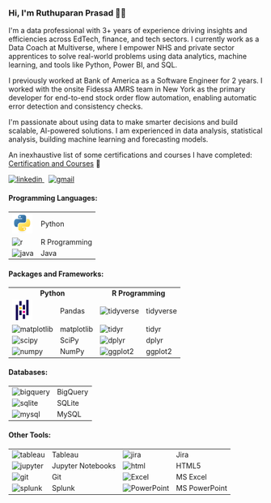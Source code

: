### Hi, I'm Ruthuparan Prasad 👋🏽

I'm a data professional with 3+ years of experience driving insights and efficiencies across EdTech, finance, and tech sectors. I currently work as a Data Coach at Multiverse, where I empower NHS and private sector apprentices to solve real-world problems using data analytics, machine learning, and tools like Python, Power BI, and SQL.

I previously worked at Bank of America as a Software Engineer for 2 years. I worked with the onsite Fidessa AMRS team in New York as the primary developer for end-to-end stock order flow automation, enabling automatic error detection and consistency checks. 

I'm passionate about using data to make smarter decisions and build scalable, AI-powered solutions. I am experienced in data analysis, statistical analysis, building machine learning and forecasting models. 

An inexhaustive list of some certifications and courses I have completed: <a href="https://www.linkedin.com/in/ruthuparan-prasad/details/certifications/" target="_blank">Certification and Courses</a> 🔗

<a href="https://www.linkedin.com/in/ruthuparan-prasad" target = "_blank" rel="nofollow noreferrer">
    <img src="https://img.shields.io/badge/LinkedIn-0077B5?style=for-the-badge&logo=linkedin&logoColor=white" alt="linkedin">
</a>
    &nbsp;
<a href="mailto:ruthuparan1998@com" target = "_blank" rel="nofollow noreferrer">
  <img src="https://img.shields.io/badge/Gmail-D14836?style=for-the-badge&logo=gmail&logoColor=white" alt = "gmail">
</a>

#### Programming Languages:

<table>
  <tr>
    <td>
      <a> <img src="https://raw.githubusercontent.com/devicons/devicon/master/icons/python/python-original.svg" alt="python" width="40" height="40"/> </a>
    </td>
    <td>Python</td>
  </tr>
  <tr>
    <td>
      <a> <img src="https://www.r-project.org/logo/Rlogo.svg" alt="r" width="40" height="40"/> </a> 
    </td>
    <td>R Programming</td>
  </tr>
    <tr>
    <td>
      <a> <img src="https://www.vectorlogo.zone/logos/java/java-icon.svg" alt="java" width="40" height="40"/> </a> 
    </td>
    <td>Java</td>
  </tr>
</table>

#### Packages and Frameworks:

<table>
  <tr>
    <td colspan = "2" align = "center"><b>Python</b></td>
    <td colspan = "2" align = "center"><b>R Programming</b></td>
  </tr>
  <tr>
    <td>
      <a> <img src="https://raw.githubusercontent.com/devicons/devicon/2ae2a900d2f041da66e950e4d48052658d850630/icons/pandas/pandas-original.svg" alt="pandas" width="40" height="40"/> 
    </td>
    <td>Pandas</td>
    <td>
      <a><img src="https://tidyverse.tidyverse.org/logo.png" alt="tidyverse" width="40" height="40"/> </a> 
    </td>
    <td>tidyverse</td>
  </tr>
  <tr>
    <td>
      <a><img src="https://upload.wikimedia.org/wikipedia/commons/8/84/Matplotlib_icon.svg" alt="matplotlib" width="40" height="40" align = "centre"/> </a> 
    </td>
    <td>matplotlib</td>
       <td>
      <a><img src="https://tidyr.tidyverse.org/logo.png" alt="tidyr" width="40" height="40"/> </a> 
    </td>
    <td>tidyr</td>
  </tr>
  <tr>
    <td>
      <a><img src="https://upload.wikimedia.org/wikipedia/commons/b/b2/SCIPY_2.svg" alt="scipy" width="40" height="40" align = "centre"/> </a> 
    </td>
    <td>SciPy</td>
       <td>
      <a><img src="https://dplyr.tidyverse.org/logo.png" alt="dplyr" width="40" height="40"/> </a> 
    </td>
    <td>dplyr</td>
  </tr>
  <tr>
    <td>
      <a><img src="https://upload.wikimedia.org/wikipedia/commons/3/31/NumPy_logo_2020.svg" alt="numpy" width="40" height="40" align = "centre"/> </a> 
    </td>
    <td>NumPy</td>
      <td>
      <a><img src="https://ggplot2.tidyverse.org/logo.png" alt="ggplot2" width="40" height="40"/> </a> 
    </td>
    <td>ggplot2</td>
  </tr>
</table>

#### Databases:

<table>
  <tr>
    <td>
      <a><img src="https://www.vectorlogo.zone/logos/google_bigquery/google_bigquery-icon.svg" alt="bigquery" width="40" height="40"/> </a> 
    </td>
    <td>BigQuery</td>
  </tr>
  <tr>
    <td>
      <a><img src="https://www.vectorlogo.zone/logos/sqlite/sqlite-icon.svg" alt="sqlite" width="40" height="40"/> </a> 
    </td>
    <td>SQLite</td>
  </tr>
  <tr>
     <td>
      <a><img src="https://www.vectorlogo.zone/logos/mysql/mysql-icon.svg" alt="mysql" width="40" height="40"/> </a> 
    </td>
    <td>MySQL</td>
  </tr>
</table>

#### Other Tools:

<table>
  <tr>
    <td>
      <a><img src="https://www.svgrepo.com/show/354428/tableau-icon.svg" alt="tableau" width="40" height="40"/> </a> 
    </td>
    <td>Tableau</td>
       <td>
      <a><img src="https://www.vectorlogo.zone/logos/atlassian_jira/atlassian_jira-icon.svg" alt="jira" width="40" height="40"/> </a> 
    </td>
    <td>Jira</td>
  </tr>
   <tr>
    <td>
      <a><img src="https://www.vectorlogo.zone/logos/jupyter/jupyter-icon.svg" alt="jupyter" width="40" height="40"/> </a> 
    </td>
    <td>Jupyter Notebooks</td>
        <td>
      <a><img src="https://www.vectorlogo.zone/logos/w3_html5/w3_html5-icon.svg" alt="html" width="40" height="40"/> </a> 
    </td>
    <td>HTML5</td>
  </tr>
  <tr>
  <tr>
    <td>
      <a><img src="https://www.vectorlogo.zone/logos/git-scm/git-scm-icon.svg" alt="git" width="40" height="40"/> </a> 
    </td>
    <td>Git</td>
      <td>
      <a><img src="https://upload.wikimedia.org/wikipedia/commons/3/34/Microsoft_Office_Excel_%282019%E2%80%93present%29.svg" alt="Excel" width="40" height="40"/> </a> 
    </td>
    <td>MS Excel</td>
  </tr>
  <tr>
     <td>
      <a><img src="https://www.vectorlogo.zone/logos/splunk/splunk-icon.svg" alt="splunk" width="40" height="40"/> </a> 
    </td>
    <td>Splunk</td>
      <td>
      <a><img src="https://upload.wikimedia.org/wikipedia/commons/0/0d/Microsoft_Office_PowerPoint_%282019%E2%80%93present%29.svg" alt="PowerPoint" width="40" height="40"/></a> 
    </td>
    <td>MS PowerPoint</td>
  </tr>
</table>
